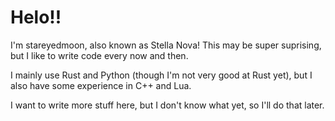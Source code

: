 # Helo!!
I'm stareyedmoon, also known as Stella Nova! This may be super suprising, but I like to write code every now and then.

I mainly use Rust and Python (though I'm not very good at Rust yet), but I also have some experience in C++ and Lua.

I want to write more stuff here, but I don't know what yet, so I'll do that later.
